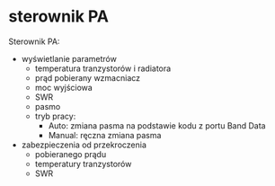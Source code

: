 # sterownik PA
Sterownik PA:
- wyświetlanie parametrów
  - temperatura tranzystorów i radiatora
  - prąd pobierany wzmacniacz
  - moc wyjściowa
  - SWR
  - pasmo
  - tryb pracy:
    - Auto: zmiana pasma na podstawie kodu z portu Band Data
    - Manual: ręczna zmiana pasma
- zabezpieczenia od przekroczenia
  - pobieranego prądu
  - temperatury tranzystorów
  - SWR
